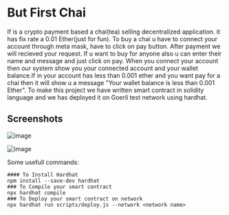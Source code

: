 # But First Chai

If is a crypto payment based a chai(tea) selling decentralized application. it has fix rate a 0.01 Ether(just for fun). To buy a chai u have to connect your account through meta mask, have to click on pay button. After payment we will recieved your request. If u want to buy for anyone also u can enter their name and message and just click on pay. When you connect your account then our system show you your connected account and your wallet balance.If in your account has less than 0.001 ether and you want pay for a chai then it will show u a message "Your wallet balance is less than 0.001 Ether". To make this project we have written smart contract in solidity language and we has deployed it on Goerli test network using hardhat.

## Screenshots
![image](https://user-images.githubusercontent.com/86039147/213725416-41b82462-7b94-4d99-9a7c-52f06ea4d849.png)

![image](https://user-images.githubusercontent.com/86039147/213725943-67878748-ddcc-4bfb-9088-66d26b7f0f4a.png)


Some usefull commands:

```shell
#### To Install Hardhat
npm install --save-dev hardhat
### To Compile your smart contract
npx hardhat compile
### To Deploy your smart contract on network
npx hardhat run scripts/deploy.js --network <network name>
```
